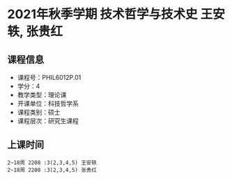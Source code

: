 # 2021年秋季学期 技术哲学与技术史 王安轶, 张贵红






## 课程信息

- 课程号：PHIL6012P.01
- 学分：4
- 教学类型：理论课
- 开课单位：科技哲学系
- 课程类别：硕士
- 课程层次：研究生课程

## 上课时间

```
2~18周 2208 :3(2,3,4,5) 王安轶
2~18周 2208 :3(2,3,4,5) 张贵红
```

